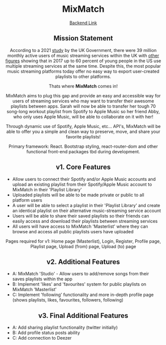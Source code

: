 <h1 align="center">MixMatch</h1>

<p align="center"><a href="">Backend Link</a></p>

<h2 align="center">Mission Statement</h2>

<p align="center">According to a 2021 <a href="https://www.gov.uk/government/publications/music-and-streaming-market-study-update-paper/executive-summary">study</a> by the UK Government, there were 39 million monthly active users of music streaming services within the UK with <a href="https://techcrunch.com/2017/08/21/younger-consumers-use-two-or-more-apps-for-streaming-music-mobile-messaging-says-nielsen/?guccounter=1&guce_referrer=aHR0cHM6Ly93d3cuZ29vZ2xlLmNvbS8&guce_referrer_sig=AQAAAG3YNpgcPUj6w4i0w-fB695mZUUmL9Fs-lwDSi2kbeyvfrmsIqczLeuScoA7hqn8_23_PwDE3B2BV2bCj85JnO3aIlxgbwWHXXJhuFGmjxTDwZ0zUYVaS7sQc4WbbBV3Xd-YcxuYtOt-IAGp02w9dKRrBfqvaW-PKmBYZCXPMN0Y">other figures</a> showing that in 2017 up to 60 percent of young people in the US use multiple streaming services at the same time. Despite this, the most popular music streaming platforms today offer no easy way to export user-created playlists to other platforms.</p>

<p align="center">Thats where <strong>MixMatch</strong> comes in!</p>

<p align="center">MixMatch aims to plug this gap and provide an easy and accessible way for users of streaming services who may want to transfer their awesome playlists between apps. Sarah will now be able to transfer her tough 70 song-long workout playlist from Spotify to Apple Music so her friend Abby, who only uses Apple Music, will be able to collaborate on it with her!</p>

<p align="center">Through dynamic use of Spotify, Apple Music, etc... API's, MixMatch will be able to offer you a simple and clean way to preserve, move, and share your favorite playlists!</p>

<p align="center">Primary framework: React. Bootstrap styling, react-router-dom and other functional front-end packages tbd during development.</p>

<h2 align="center">v1. Core Features</h2>

<ul>
    <li>Allow users to connect their Spotify and/or Apple Music accounts and upload an existing playlist from their Spotify/Apple Music account to MixMatch in their 'Playlist Library'</li>
    <li>Uploaded playlists will be able to be made private or public to all platform users</li>
    <li>A user will be able to select a playlist in their 'Playlist Library' and create an identical playlist on their alternative music-streaming service account</li>
    <li>Users will be able to share their saved playlists so their friends can easily access and download their playlists between streaming services</li>
    <li>All users will have access to MixMatch 'Masterlist' where they can browse and access all public playlists users have uploaded</li>
</ul>

<p align="center">Pages required for v1: Home page (Masterlist), Login, Register, Profile page, Playlist page, Upload (from) page, Upload (to) page</p>

<h2 align="center">v2. Additional Features</h2>

<ul>
    <li>A: MixMatch 'Studio' - Allow users to add/remove songs from their saves playlists within the app</li>
    <li>B: Implement 'likes' and 'favourites' system for public playlists on MixMatch 'Masterlist'</li>
    <li>C: Implement 'following' functionality and more in-depth profile page (shows playlists, likes, favourites, followers, following)</li>
</ul>

<h2 align="center">v3. Final Additional Features</h2>

<ul>
    <li>A: Add sharing playlist functionality (twitter initially)</li>
    <li>B: Add profile status posts ability</li>
    <li>C: Add connection to Deezer</li>
</ul>
